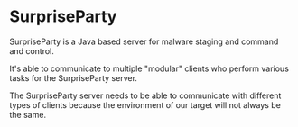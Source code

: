 

# SurpriseParty

SurpriseParty is a Java based server for malware staging and command and control.

It's able to communicate to multiple "modular" clients who perform various tasks for the SurpriseParty server.

The SurpriseParty server needs to be able to communicate with different types of clients because the environment of our target will not always be the same.
